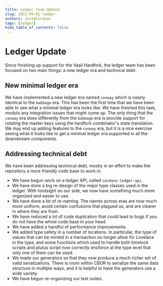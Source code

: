 ```yaml
---
title: Ledger Team Update
slug: 2022-09-01-ledger
authors: JaredCorduan
tags: [ledger]
hide_table_of_contents: false
---
```


# Ledger Update

Since finishing up support for the Vasil Hardfork, the ledger team has been
focused on two main things: a new ledger era and technical debt.

## New minimal ledger era

We have implemented a new ledger era named `conway` which is nearly identical
to the `babbage` era. This has been the first time that we have been able to see
what a minimal ledger era looks like. We have finished this task, modulo any
integration issues that might come up. The only thing that the `conway` era
does differently from the `babbage` era is provide support for rotating
the master keys using the hardfork combinator's state translation.
We may end up adding features to the `conway` era, but it is a nice exercise
seeing what it looks like to get a minimal ledger era supported in all the
downstream components.

## Addressing technical debt

We have been addressing technical debt, mostly in an effort to make the
repository a more friendly code base to work in.

- We have begun work on a ledger API, called `cardano-ledger-api`.
- We have done a big re-design of the major type classes used in the ledger.
  With hindsight on our side, we now have something much more organized and
  easier to use.
- We have done a lot of re-naming. The names across eras are now much more
  uniform, avoid certain confusions that plagued us, and are clearer in where
  they are from.
- We have reduced a lot of code duplication that could lead to bugs if you
  do not have the whole code base in your head.
- We have added a handful of performance improvements.
- We added type safety in a number of locations. In particular, the type of
  values that can be minted in a transaction no longer allow for Lovelace
  in the type, and some functions which used to handle both timelock scripts
  and plutus script now correctly enoforce at the type level that only one of
  them can be used.
- We made our generators so that they now produce a much richer set of
  valid serializations. There is room within CBOR to serialize the same
  data structure in multiple ways, and it is helpful to have the generators
  use a wide variety.
- We have begun re-organizing our test suites.
